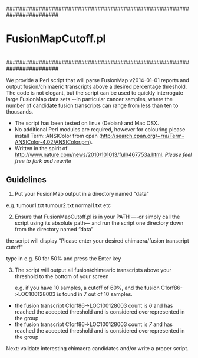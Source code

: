 ########################################################################
# FusionMapCutoff.pl                                                   #
#                                                                      #
#                                                                      #
#                                                                      #
########################################################################

We provide a Perl script that will parse FusionMap v2014-01-01 reports and output
fusion/chimaeric transcripts above a desired percentage threshold. The code is not elegant, but the script can be used to quickly interrogate large FusionMap data sets --in particular cancer samples, where the number of candidate fusion transcripts can range from less than ten to thousands. 


- The script has been tested on linux (Debian) and Mac OSX. 
- No additional Perl modules are required, however for colouring please install Term::ANSIColor from cpan (http://search.cpan.org/~rra/Term-ANSIColor-4.02/ANSIColor.pm).
- Written in the spirit of http://www.nature.com/news/2010/101013/full/467753a.html. *Please feel free to fork and rewrite* 

Guidelines
----------

1. Put your FusionMap output in a directory named "data" 
  
  e.g. tumour1.txt tumour2.txt normal1.txt etc

2. Ensure that FusionMapCutoff.pl is in your PATH —-or simply call the script using its absolute path— and run the script one directory down from the directory named “data”
  
  the script will display "Please enter your desired chimaera/fusion transcript cutoff" 

  type in e.g. 50 for 50% and press the Enter key


3. The script will output all fusion/chimearic transcripts above your threshold to the bottom of your screen

   e.g. if you have 10 samples, a cutoff of 60%, and the fusion C1orf86->LOC100128003 is found in 7 out of 10 samples.

- the fusion transcript C1orf86->LOC100128003 count is *6* and has reached the accepted threshold and is considered overrepresented in the group
- the fusion transcript C1orf86->LOC100128003 count is *7* and has reached the accepted threshold and is considered overrepresented in the group


Next: validate interesting chimaera candidates and/or write a proper script.
